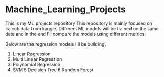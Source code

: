 # Machine_Learning_Projects
This is my ML projects repository
This repository is mainly focused on calcofi data from kaggle. Different ML models will be trained on the same data and in the end I'll compare the models using different metrics.

Below are the regression models I'll be building.
1. Linear Regression
2. Multi Linear Regression
3. Polynomial Regression
4. SVM 
5 Decision Tree
6.Random Forest

